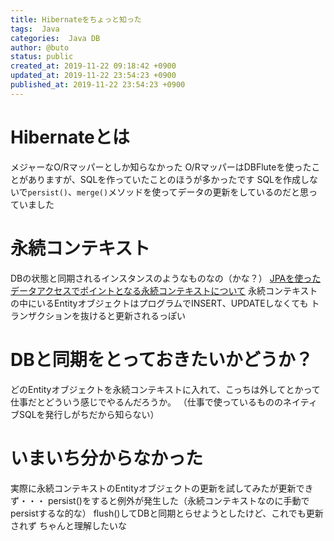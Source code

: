 ```yaml
---
title: Hibernateをちょっと知った
tags:  Java
categories:  Java DB
author: @buto
status: public
created_at: 2019-11-22 09:18:42 +0900
updated_at: 2019-11-22 23:54:23 +0900
published_at: 2019-11-22 23:54:23 +0900
---
```

# Hibernateとは
メジャーなO/Rマッパーとしか知らなかった
O/RマッパーはDBFluteを使ったことがありますが、SQLを作っていたことのほうが多かったです
SQLを作成しないで`persist()`、`merge()`メソッドを使ってデータの更新をしているのだと思っていました
# 永続コンテキスト
DBの状態と同期されるインスタンスのようなものなの（かな？）
[JPAを使ったデータアクセスでポイントとなる永続コンテキストについて](https://ryoasai.hatenadiary.org/entry/20110731/1312128474)
永続コンテキストの中にいるEntityオブジェクトはプログラムでINSERT、UPDATEしなくても
トランザクションを抜けると更新されるっぽい
# DBと同期をとっておきたいかどうか？
どのEntityオブジェクトを永続コンテキストに入れて、こっちは外してとかって
仕事だとどういう感じでやるんだろうか。
（仕事で使っているもののネイティブSQLを発行しがちだから知らない）
# いまいち分からなかった
実際に永続コンテキストのEntityオブジェクトの更新を試してみたが更新できず・・・
persist()をすると例外が発生した（永続コンテキストなのに手動でpersistするな的な）
flush()してDBと同期とらせようとしたけど、これでも更新されず
ちゃんと理解したいな
